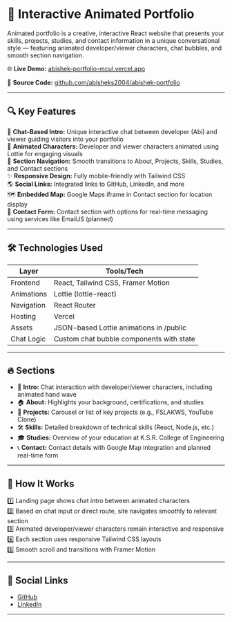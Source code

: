# 🚀 Interactive Animated Portfolio

Animated portfolio is a creative, interactive React website that presents your skills, projects, studies, and contact information in a unique conversational style — featuring animated developer/viewer characters, chat bubbles, and smooth section navigation.

🌐 **Live Demo:** [abishek-portfolio-mcul.vercel.app](https://abishek-portfolio-mcul.vercel.app/)

📂 **Source Code:** [github.com/abisheks2004/abishek-portfolio](https://github.com/abisheks2004/abishek-portfolio)

---

## 🔍 Key Features

💬 **Chat-Based Intro:** Unique interactive chat between developer (Abi) and viewer guiding visitors into your portfolio  
🧍 **Animated Characters:** Developer and viewer characters animated using Lottie for engaging visuals  
📖 **Section Navigation:** Smooth transitions to About, Projects, Skills, Studies, and Contact sections  
✨ **Responsive Design:** Fully mobile-friendly with Tailwind CSS  
🌎 **Social Links:** Integrated links to GitHub, LinkedIn, and more  
🗺 **Embedded Map:** Google Maps iframe in Contact section for location display  
📨 **Contact Form:** Contact section with options for real-time messaging using services like EmailJS (planned)

---

## 🛠 Technologies Used

| Layer        | Tools/Tech                                 |
| ------------ | ------------------------------------------ |
| Frontend     | React, Tailwind CSS, Framer Motion         |
| Animations   | Lottie (lottie-react)                     |
| Navigation   | React Router                              |
| Hosting      | Vercel                                    |
| Assets       | JSON-based Lottie animations in /public   |
| Chat Logic   | Custom chat bubble components with state  |

---

## 🔥 Sections

- 👋 **Intro:** Chat interaction with developer/viewer characters, including animated hand wave
- 🏠 **About:** Highlights your background, certifications, and studies
- 🚀 **Projects:** Carousel or list of key projects (e.g., FSLAKWS, YouTube Clone)
- 🛠 **Skills:** Detailed breakdown of technical skills (React, Node.js, etc.)
- 🎓 **Studies:** Overview of your education at K.S.R. College of Engineering
- 📞 **Contact:** Contact details with Google Map integration and planned real-time form

---

## 🧪 How It Works

1️⃣ Landing page shows chat intro between animated characters  
2️⃣ Based on chat input or direct route, site navigates smoothly to relevant section  
3️⃣ Animated developer/viewer characters remain interactive and responsive  
4️⃣ Each section uses responsive Tailwind CSS layouts  
5️⃣ Smooth scroll and transitions with Framer Motion

---

## 🔗 Social Links

- [GitHub](https://github.com/abisheks2004)
- [LinkedIn](https://linkedin.com/in/abishek-s-3aa542269)

---

